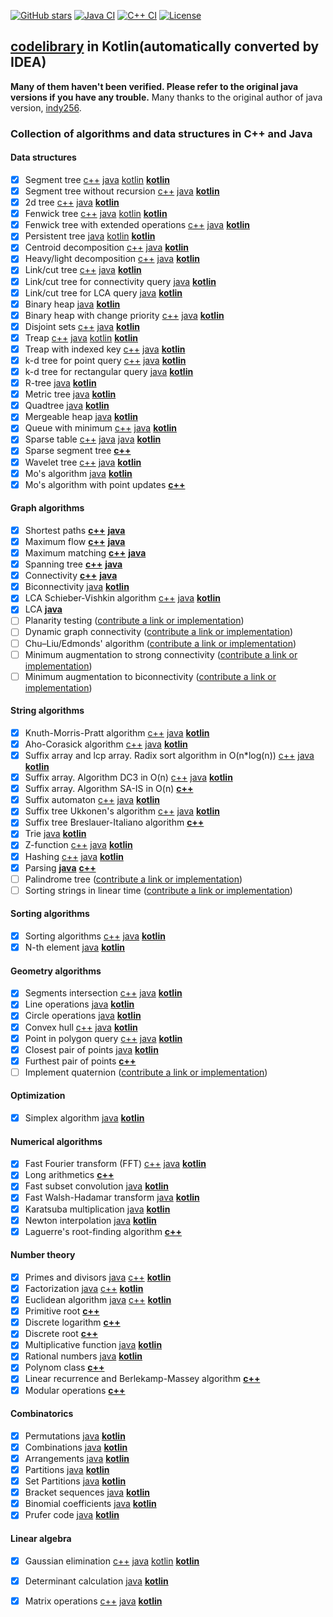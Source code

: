 [![GitHub stars](https://img.shields.io/github/stars/indy256/codelibrary.svg?style=flat&label=star)](https://github.com/indy256/codelibrary/)
[![Java CI](https://github.com/indy256/codelibrary/workflows/Java%20CI/badge.svg)](https://github.com/indy256/codelibrary/actions?query=workflow%3A%22Java+CI%22)
[![C++ CI](https://github.com/indy256/codelibrary/workflows/C++%20CI/badge.svg)](https://github.com/indy256/codelibrary/actions?query=workflow%3A%22C%2B%2B+CI%22)
[![License](https://img.shields.io/badge/license-UNLICENSE-green.svg)](https://github.com/indy256/codelibrary/blob/master/UNLICENSE)

## [codelibrary](https://github.com/indy256/codelibrary) in Kotlin(automatically converted by IDEA)
**Many of them haven't been verified. Please refer to the original java versions if you have any trouble.**
Many thanks to the original author of java version, [indy256](https://github.com/indy256).

### Collection of algorithms and data structures in C++ and Java

#### Data structures
+ [x] Segment tree [c++](cpp/structures/segment_tree.h) [java](java/structures/SegmentTree.java) [kotlin](kotlin/SegmentTree.kt) [**kotlin**](kotlin/structures/SegmentTree.kt)
+ [x] Segment tree without recursion [c++](cpp/structures/segment_tree_without_recursion.cpp) [java](java/structures/SegmentTreeWithoutRecursion.java) [**kotlin**](kotlin/structures/SegmentTreeWithoutRecursion.kt)
+ [x] 2d tree [c++](cpp/structures/tree_2d.cpp) [java](java/structures/Tree2d.java) [**kotlin**](kotlin/structures/Tree2d.kt)
+ [x] Fenwick tree [c++](cpp/structures/fenwick_tree.cpp) [java](java/structures/FenwickTree.java) [kotlin](kotlin/FenwickTree.kt) [**kotlin**](kotlin/structures/FenwickTree.kt)
+ [x] Fenwick tree with extended operations [c++](cpp/structures/fenwick_tree_interval.cpp) [java](java/structures/FenwickTreeExtended.java) [**kotlin**](kotlin/structures/FenwickTreeExtended.kt)
+ [x] Persistent tree [java](java/structures/PersistentTree.java) [kotlin](kotlin/PersistentTree.kt) [**kotlin**](kotlin/structures/PersistentTree.kt)
+ [x] Centroid decomposition [c++](cpp/structures/centroid_decomposition.cpp) [java](java/structures/CentroidDecomposition.java) [**kotlin**](kotlin/structures/CentroidDecomposition.kt)
+ [x] Heavy/light decomposition [c++](cpp/structures/heavy_light_decomposition.cpp) [java](java/structures/HeavyLight.java) [**kotlin**](kotlin/structures/HeavyLight.kt)
+ [x] Link/cut tree [c++](cpp/structures/link_cut_tree.cpp) [java](java/structures/LinkCutTree.java) [**kotlin**](kotlin/structures/LinkCutTree.kt)
+ [x] Link/cut tree for connectivity query [java](java/structures/LinkCutTreeConnectivity.java) [**kotlin**](kotlin/structures/LinkCutTreeConnectivity.kt)
+ [x] Link/cut tree for LCA query [java](java/structures/LinkCutTreeLca.java) [**kotlin**](kotlin/structures/LinkCutTreeLca.kt)
+ [x] Binary heap [java](java/structures/BinaryHeap.java) [**kotlin**](kotlin/structures/BinaryHeap.kt)
+ [x] Binary heap with change priority [c++](cpp/structures/binary_heap.cpp) [java](java/structures/BinaryHeapExtended.java) [**kotlin**](kotlin/structures/BinaryHeapExtended.kt)
+ [x] Disjoint sets [c++](cpp/structures/disjoint_sets.cpp) [java](java/structures/DisjointSets.java) [**kotlin**](kotlin/structures/DisjointSets.kt)
+ [x] Treap [c++](cpp/structures/treap.h) [java](java/structures/Treap.java) [kotlin](kotlin/Treap.kt) [**kotlin**](kotlin/structures/Treap.kt)
+ [x] Treap with indexed key [c++](cpp/structures/treap_indexed.cpp) [java](java/structures/TreapIndexed.java) [**kotlin**](kotlin/structures/TreapIndexed.kt)
+ [x] k-d tree for point query [c++](cpp/structures/kd_tree.cpp) [java](java/structures/KdTreePointQuery.java) [**kotlin**](kotlin/structures/KdTreePointQuery.kt)
+ [x] k-d tree for rectangular query [java](java/structures/KdTreeRectQuery.java) [**kotlin**](kotlin/structures/KdTreeRectQuery.kt)
+ [x] R-tree [java](java/structures/RTree.java) [**kotlin**](kotlin/structures/RTree.kt)
+ [x] Metric tree [java](java/structures/MetricTree.java) [**kotlin**](kotlin/structures/MetricTree.kt)
+ [x] Quadtree [java](java/structures/QuadTree.java) [**kotlin**](kotlin/structures/QuadTree.kt)
+ [x] Mergeable heap [java](java/structures/MergeableHeap.java) [**kotlin**](kotlin/structures/MergeableHeap.kt)
+ [x] Queue with minimum [c++](cpp/structures/queue_min.cpp) [java](java/structures/QueueMin.java) [**kotlin**](kotlin/structures/QueueMin.kt)
+ [x] Sparse table [c++](cpp/structures/sparse-table.cpp) [java](java/structures/RmqSparseTable.java) [java](java/graphs/lca/LcaSparseTable.java) [**kotlin**](kotlin/structures/RmqSparseTable.kt)
+ [x] Sparse segment tree [**c++**](cpp/structures/sparse-segment-tree.cpp)
+ [x] Wavelet tree [c++](cpp/structures/wavelet_tree.cpp) [java](java/structures/WaveletTree.java) [**kotlin**](kotlin/structures/WaveletTree.kt)
+ [x] Mo's algorithm [java](java/structures/MosAlgorithm.java) [**kotlin**](kotlin/structures/MosAlgorithm.kt)
+ [x] Mo's algorithm with point updates [**c++**](cpp/structures/mos_with_updates.cpp)

#### Graph algorithms
+ [x] Shortest paths [**c++**](cpp/graphs/shortestpaths) [**java**](java/graphs/shortestpaths)
+ [x] Maximum flow [**c++**](cpp/graphs/flows) [**java**](java/graphs/flows)
+ [x] Maximum matching [**c++**](cpp/graphs/matchings) [**java**](java/graphs/matchings)
+ [x] Spanning tree [**c++**](cpp/graphs/spanningtree) [**java**](java/graphs/spanningtree)
+ [x] Connectivity [**c++**](cpp/graphs/dfs) [**java**](java/graphs/dfs)
+ [x] Biconnectivity [java](java/graphs/dfs/Biconnectivity.java) [**kotlin**](kotlin/graphs/dfs/Biconnectivity.kt)
+ [x] LCA Schieber-Vishkin algorithm [c++](cpp/graphs/lca/lca_rmq_schieber_vishkin.cpp) [java](java/graphs/lca/LcaSchieberVishkin.java) [**kotlin**](kotlin/graphs/lca/LcaSchieberVishkin.kt)
+ [x] LCA [**java**](java/graphs/lca)
+ [ ] Planarity testing ([contribute a link or implementation](https://github.com/indy256/codelibrary/issues/28))
+ [ ] Dynamic graph connectivity ([contribute a link or implementation](https://github.com/indy256/codelibrary/issues/29))
+ [ ] Chu–Liu/Edmonds' algorithm ([contribute a link or implementation](https://github.com/indy256/codelibrary/issues/30))
+ [ ] Minimum augmentation to strong connectivity ([contribute a link or implementation](https://github.com/indy256/codelibrary/issues/32))
+ [ ] Minimum augmentation to biconnectivity ([contribute a link or implementation](https://github.com/indy256/codelibrary/issues/33))

#### String algorithms
+ [x] Knuth-Morris-Pratt algorithm [c++](cpp/strings/kmp.cpp) [java](java/strings/Kmp.java) [**kotlin**](kotlin/strings/Kmp.kt)
+ [x] Aho-Corasick algorithm [c++](cpp/strings/aho-corasick.cpp) [java](java/strings/AhoCorasick.java) [**kotlin**](kotlin/strings/AhoCorasick.kt)
+ [x] Suffix array and lcp array. Radix sort algorithm in O(n*log(n)) [c++](cpp/strings/suffix-array.cpp) [java](java/strings/SuffixArray.java) [**kotlin**](kotlin/strings/SuffixArray.kt)
+ [x] Suffix array. Algorithm DC3 in O(n) [c++](cpp/strings/suffix-array-dc3.cpp) [java](java/strings/SuffixArrayDC3.java) [**kotlin**](kotlin/strings/SuffixArrayDC3.kt)
+ [x] Suffix array. Algorithm SA-IS in O(n) [**c++**](cpp/strings/suffix-array-sa-is.cpp)
+ [x] Suffix automaton [c++](cpp/strings/suffix-automaton.cpp) [java](java/strings/SuffixAutomaton.java) [**kotlin**](kotlin/strings/SuffixAutomaton.kt)
+ [x] Suffix tree Ukkonen's algorithm [c++](cpp/strings/suffix_tree_ukkonen.cpp) [java](java/strings/SuffixTree.java) [**kotlin**](kotlin/strings/SuffixTree.kt)
+ [x] Suffix tree Breslauer-Italiano algorithm [**c++**](cpp/strings/suffix_tree_breslauer_italiano.cpp)
+ [x] Trie [java](java/strings/Trie.java) [**kotlin**](kotlin/strings/Trie.kt)
+ [x] Z-function [c++](cpp/strings/z-function.cpp) [java](java/strings/ZFunction.java) [**kotlin**](kotlin/strings/ZFunction.kt)
+ [x] Hashing [c++](cpp/strings/hashing.cpp) [java](java/strings/Hashing.java) [**kotlin**](kotlin/strings/Hashing.kt)
+ [x] Parsing [**java**](java/parsing) [**c++**](cpp/parsing)
+ [ ] Palindrome tree ([contribute a link or implementation](https://github.com/indy256/codelibrary/issues/34))
+ [ ] Sorting strings in linear time ([contribute a link or implementation](https://github.com/indy256/codelibrary/issues/31))

#### Sorting algorithms
+ [x] Sorting algorithms [c++](cpp/sort/sort.cpp) [java](java/sort/Sort.java) [**kotlin**](kotlin/sort/Sort.kt)
+ [x] N-th element [java](java/sort/NthElement.java) [**kotlin**](kotlin/sort/NthElement.kt)

#### Geometry algorithms
+ [x] Segments intersection [c++](cpp/geometry/segments_intersection.cpp) [java](java/geometry/SegmentsIntersection.java) [**kotlin**](kotlin/geometry/SegmentsIntersection.kt)
+ [x] Line operations [java](java/geometry/LineGeometry.java) [**kotlin**](kotlin/geometry/LineGeometry.kt)
+ [x] Circle operations [java](java/geometry/CircleOperations.java) [**kotlin**](kotlin/geometry/CircleOperations.kt)
+ [x] Convex hull [c++](cpp/geometry/convex_hull.cpp) [java](java/geometry/ConvexHull.java) [**kotlin**](kotlin/geometry/ConvexHull.kt)
+ [x] Point in polygon query [c++](cpp/geometry/point_in_polygon.cpp) [java](java/geometry/PointInPolygon.java) [**kotlin**](kotlin/geometry/PointInPolygon.kt)
+ [x] Closest pair of points [java](java/geometry/Closest2Points.java) [**kotlin**](kotlin/geometry/Closest2Points.kt)
+ [x] Furthest pair of points [**c++**](cpp/geometry/diameter.cpp)
+ [ ] Implement quaternion ([contribute a link or implementation](https://github.com/indy256/codelibrary/issues/35))

#### Optimization
+ [x] Simplex algorithm [java](java/optimization/Simplex.java) [**kotlin**](kotlin/optimization/Simplex.kt)

#### Numerical algorithms
+ [x] Fast Fourier transform (FFT) [c++](cpp/numeric/fft.h) [java](java/numeric/FFT.java) [**kotlin**](kotlin/numeric/FFT.kt)
+ [x] Long arithmetics [**c++**](cpp/numeric/bigint.cpp)
+ [x] Fast subset convolution [java](java/numeric/SubsetConvolution.java) [**kotlin**](kotlin/numeric/SubsetConvolution.kt)
+ [x] Fast Walsh-Hadamar transform [java](java/numeric/WalshHadamarTransform.java) [**kotlin**](kotlin/numeric/WalshHadamarTransform.kt)
+ [x] Karatsuba multiplication [java](java/numeric/KaratsubaMultiply.java) [**kotlin**](kotlin/numeric/KaratsubaMultiply.kt)
+ [x] Newton interpolation [java](java/numeric/NewtonInterpolation.java) [**kotlin**](kotlin/numeric/NewtonInterpolation.kt)
+ [x] Laguerre's root-finding algorithm [**c++**](cpp/numeric/polynom-roots.cpp)

#### Number theory
+ [x] Primes and divisors [java](java/numbertheory/PrimesAndDivisors.java) [c++](cpp/numbertheory/primes_and_divisors.cpp) [**kotlin**](kotlin/numbertheory/PrimesAndDivisors.kt)
+ [x] Factorization [java](java/numbertheory/Factorization.java) [c++](cpp/numbertheory/factorization.cpp) [**kotlin**](kotlin/numbertheory/Factorization.kt)
+ [x] Euclidean algorithm [java](java/numbertheory/Euclid.java) [c++](cpp/numbertheory/euclid.cpp) [**kotlin**](kotlin/numbertheory/Euclid.kt)
+ [x] Primitive root [**c++**](cpp/numbertheory/primitive_root.cpp)
+ [x] Discrete logarithm [**c++**](cpp/numbertheory/discrete_log.cpp)
+ [x] Discrete root [**c++**](cpp/numbertheory/discrete_root.cpp)
+ [x] Multiplicative function [java](java/numbertheory/MultiplicativeFunction.java) [**kotlin**](kotlin/numbertheory/MultiplicativeFunction.kt)
+ [x] Rational numbers [java](java/numbertheory/Rational.java) [**kotlin**](kotlin/numbertheory/Rational.kt)
+ [x] Polynom class [**c++**](cpp/numbertheory/polynom.h)
+ [x] Linear recurrence and Berlekamp-Massey algorithm [**c++**](cpp/numbertheory/linear_recurrence.cpp)
+ [x] Modular operations [**c++**](cpp/numbertheory/modint.h)

#### Combinatorics
+ [x] Permutations [java](java/combinatorics/Permutations.java) [**kotlin**](kotlin/combinatorics/Permutations.kt)
+ [x] Combinations [java](java/combinatorics/Combinations.java) [**kotlin**](kotlin/combinatorics/Combinations.kt)
+ [x] Arrangements [java](java/combinatorics/Arrangements.java) [**kotlin**](kotlin/combinatorics/Arrangements.kt)
+ [x] Partitions [java](java/combinatorics/Partitions.java) [**kotlin**](kotlin/combinatorics/Partitions.kt)
+ [x] Set Partitions [java](java/combinatorics/SetPartitions.java) [**kotlin**](kotlin/combinatorics/SetPartitions.kt)
+ [x] Bracket sequences [java](java/combinatorics/BracketSequences.java) [**kotlin**](kotlin/combinatorics/BracketSequences.kt)
+ [x] Binomial coefficients [java](java/combinatorics/BinomialCoefficients.java) [**kotlin**](kotlin/combinatorics/BinomialCoefficients.kt)
+ [x] Prufer code [java](java/combinatorics/PruferCode.java) [**kotlin**](kotlin/combinatorics/PruferCode.kt)

#### Linear algebra
+ [x] Gaussian elimination [c++](cpp/linearalgebra/gauss.cpp) [java](java/linearalgebra/Gauss.java) [kotlin](kotlin/Gauss.kt) [**kotlin**](kotlin/linearalgebra/Gauss.kt)
+ [x] Determinant calculation [java](java/linearalgebra/Determinant.java) [**kotlin**](kotlin/linearalgebra/Determinant.kt)
+ [x] Matrix operations [c++](cpp/linearalgebra/matrix.h) [java](java/linearalgebra/Matrix.java) [**kotlin**](kotlin/linearalgebra/Matrix.kt)


